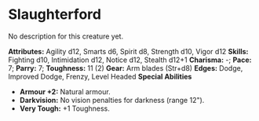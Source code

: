 # Slaughterford

No description for this creature yet.

**Attributes:** Agility d12, Smarts d6, Spirit d8, Strength d10, Vigor
d12
**Skills:** Fighting d10, Intimidation d12, Notice d12, Stealth d12+1
**Charisma:** -; **Pace:** 7; **Parry:** 7; **Toughness:** 11 (2)
**Gear:** Arm blades (Str+d8)
**Edges:** Dodge, Improved Dodge, Frenzy, Level Headed
**Special Abilities**

- **Armour +2:** Natural armour.
- **Darkvision:** No vision penalties for darkness (range 12").
- **Very Tough:** +1 Toughness.
